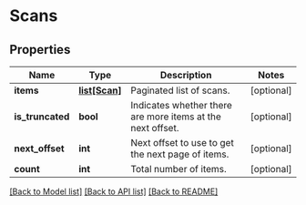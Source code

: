 # Scans

## Properties
Name | Type | Description | Notes
------------ | ------------- | ------------- | -------------
**items** | [**list[Scan]**](Scan.md) | Paginated list of scans. | [optional] 
**is_truncated** | **bool** | Indicates whether there are more items at the next offset. | [optional] 
**next_offset** | **int** | Next offset to use to get the next page of items. | [optional] 
**count** | **int** | Total number of items. | [optional] 

[[Back to Model list]](../README.md#documentation-for-models) [[Back to API list]](../README.md#documentation-for-api-endpoints) [[Back to README]](../README.md)


